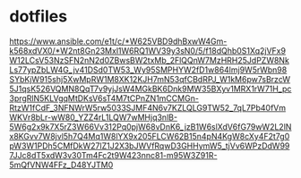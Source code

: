 # dotfiles

https://www.ansible.com/e1t/c/*W625VBD9dhBxwW4Gm-k568xdVX0/*W2nt8Gn23Mxl1W6RQ1WV39y3sN0/5/f18dQhb0S1Xq2jVFx9W12LCsV53NzSFN2nN2d0ZBwsBW2txMb_2FlQQnW7MzHRH25JdPZW8NkLs77ypZbLW4G_jv41DSd0TW53_Wy95SMPHYW2fD1w864lmj9W5rWbn98SYbKjW915shj5XwMpRW1M8XK12KJH7mN53qfCBdRPJ_W1kM6pw7sBrzcW5J1qsK526VQMN8QqT7v9yjJsW4MGkBK6Dnk9MW35BXyv1MRX1rW71H_pc3prgRlN5KLVgqMtDKsV6sT4M7tCPnZN1mCCMGn-RtzW1fCdF_3NFNWrW5rw5033SJMF4N6v7KZLQLG9TW52_7qL7Pb40fVmWKVr8bLr-wW80_YZZ4rL1LQW7wMHjq3nlB-5W6g2x9k7X5rZ3W66Vv312Pq0pjW68vDnK6_jzB1W6slXdV6fG79wW2L2lNx8KGvv7W8jvl5h7Q4Mq1W8lYX9x205FLCW62B15n4pN4KgW8cXy4F2t7g0pW3W1PDh5CMfDkW27lZ1J2X3bJWVfRqwD3GHHymW5_tjVv6WPzDdW997JJc8dT5xdW3v30Tm4Fc2t9W423nnc81-m95W3Z91R-5mQfVNW4FFz_D48YJTM0
